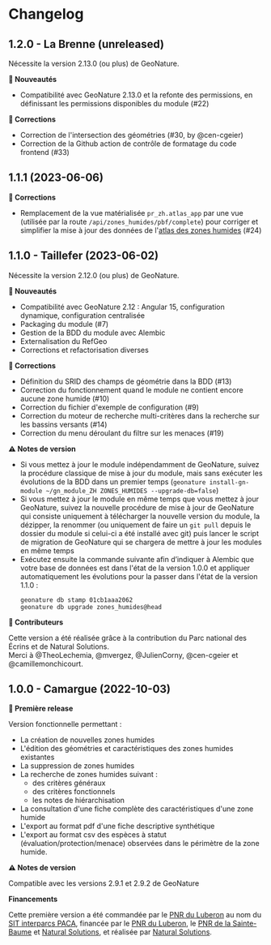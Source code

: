 # Changelog

## 1.2.0 - La Brenne (unreleased)

Nécessite la version 2.13.0 (ou plus) de GeoNature.

**🚀 Nouveautés**

- Compatibilité avec GeoNature 2.13.0 et la refonte des permissions, en définissant les permissions disponibles du module (#22)

**🐛 Corrections**

- Correction de l'intersection des géométries (#30, by @cen-cgeier)
- Correction de la Github action de contrôle de formatage du code frontend (#33)

## 1.1.1 (2023-06-06)

**🐛 Corrections**

- Remplacement de la vue matérialisée `pr_zh.atlas_app` par une vue (utilisée par la route `/api/zones_humides/pbf/complete`) pour corriger et simplifier la mise à jour des données de l'[atlas des zones humides](https://github.com/PnX-SI/GeoNature-ZH-atlas) (#24)

## 1.1.0 - Taillefer (2023-06-02)

Nécessite la version 2.12.0 (ou plus) de GeoNature.

**🚀 Nouveautés**

- Compatibilité avec GeoNature 2.12 : Angular 15, configuration dynamique, configuration centralisée
- Packaging du module (#7)
- Gestion de la BDD du module avec Alembic
- Externalisation du RefGeo
- Corrections et refactorisation diverses

**🐛 Corrections**

- Définition du SRID des champs de géométrie dans la BDD (#13)
- Correction du fonctionnement quand le module ne contient encore aucune zone humide (#10)
- Correction du fichier d'exemple de configuration (#9)
- Correction du moteur de recherche multi-critères dans la recherche sur les bassins versants (#14)
- Correction du menu déroulant du filtre sur les menaces (#19)

**⚠️ Notes de version**

- Si vous mettez à jour le module indépendamment de GeoNature, suivez la procédure classique de mise à jour du module, mais sans exécuter les évolutions de la BDD dans un premier temps (`geonature install-gn-module ~/gn_module_ZH ZONES_HUMIDES --upgrade-db=false`)
- Si vous mettez à jour le module en même temps que vous mettez à jour GeoNature, suivez la nouvelle procédure de mise à jour de GeoNature qui consiste uniquement à télécharger la nouvelle version du module, la dézipper, la renommer (ou uniquement de faire un `git pull` depuis le dossier du module si celui-ci a été installé avec git) puis lancer le script de migration de GeoNature qui se chargera de mettre à jour les modules en même temps
- Exécutez ensuite la commande suivante afin d’indiquer à Alembic que votre base de données est dans l'état de la version 1.0.0 et appliquer automatiquement les évolutions pour la passer dans l'état de la version 1.1.0 :
  ```
  geonature db stamp 01cb1aaa2062
  geonature db upgrade zones_humides@head
  ```

**📝 Contributeurs**

Cette version a été réalisée grâce à la contribution du Parc national des Écrins et de Natural Solutions.  
Merci à @TheoLechemia, @mvergez, @JulienCorny, @cen-cgeier et @camillemonchicourt.

## 1.0.0 - Camargue (2022-10-03)

**🚀 Première release**

Version fonctionnelle permettant :
- La création de nouvelles zones humides
- L'édition des géométries et caractéristiques des zones humides existantes
- La suppression de zones humides
- La recherche de zones humides suivant :
  - des critères généraux
  - des critères fonctionnels
  - les notes de hiérarchisation
- La consultation d'une fiche complète des caractéristiques d'une zone humide
- L'export au format pdf d'une fiche descriptive synthétique
- L'export au format csv des espèces à statut (évaluation/protection/menace) 
  observées dans le périmètre de la zone humide.

**⚠️ Notes de version**

Compatible avec les versions 2.9.1 et 2.9.2 de GeoNature

**Financements**

Cette première version a été commandée par le [PNR du Luberon](https://www.parcduluberon.fr/) au nom du [SIT interparcs PACA](http://geo.pnrpaca.org/), financée par le [PNR du Luberon](https://www.parcduluberon.fr/), le [PNR de la Sainte-Baume](https://www.pnr-saintebaume.fr/) et [Natural Solutions](https://www.natural-solutions.eu/), et réalisée par [Natural Solutions](https://www.natural-solutions.eu/).
